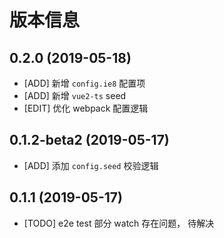 # 版本信息
## 0.2.0 (2019-05-18)
* [ADD] 新增 `config.ie8` 配置项
* [ADD] 新增 `vue2-ts` seed
* [EDIT] 优化 webpack 配置逻辑

## 0.1.2-beta2 (2019-05-17)
* [ADD] 添加 `config.seed` 校验逻辑

## 0.1.1 (2019-05-17)
* [TODO] e2e test 部分 watch 存在问题， 待解决
